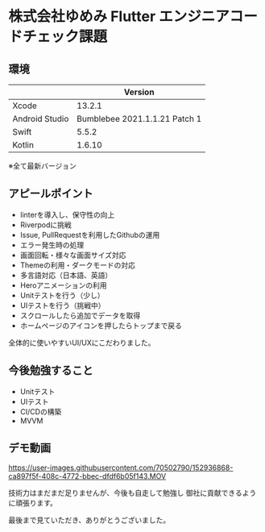 # 株式会社ゆめみ Flutter エンジニアコードチェック課題

## 環境
| | Version |
| --- | --- |
| Xcode | 13.2.1 |
| Android Studio | Bumblebee 2021.1.1.21 Patch 1 |
| Swift | 5.5.2 |
| Kotlin | 1.6.10 |

※全て最新バージョン

## アピールポイント
- linterを導入し、保守性の向上
- Riverpodに挑戦
- Issue, PullRequestを利用したGithubの運用
- エラー発生時の処理
- 画面回転・様々な画面サイズ対応
- Themeの利用・ダークモードの対応
- 多言語対応（日本語、英語）
- Heroアニメーションの利用
- Unitテストを行う（少し）
- UIテストを行う（挑戦中）
- スクロールしたら追加でデータを取得
- ホームページのアイコンを押したらトップまで戻る

全体的に使いやすいUI/UXにこだわりました。


## 今後勉強すること
- Unitテスト
- UIテスト
- CI/CDの構築
- MVVM


## デモ動画
https://user-images.githubusercontent.com/70502790/152936868-ca897f5f-408c-4772-bbec-dfdf6b05f143.MOV


技術力はまだまだ足りませんが、今後も自走して勉強し
御社に貢献できるように頑張ります。

最後まで見ていただき、ありがとうございました。
